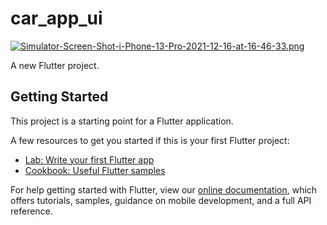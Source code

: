 # car_app_ui

[![Simulator-Screen-Shot-i-Phone-13-Pro-2021-12-16-at-16-46-33.png](https://i.postimg.cc/W3f6nvBm/Simulator-Screen-Shot-i-Phone-13-Pro-2021-12-16-at-16-46-33.png)](https://postimg.cc/hzTdDHPh)

A new Flutter project.

## Getting Started

This project is a starting point for a Flutter application.

A few resources to get you started if this is your first Flutter project:

- [Lab: Write your first Flutter app](https://flutter.dev/docs/get-started/codelab)
- [Cookbook: Useful Flutter samples](https://flutter.dev/docs/cookbook)

For help getting started with Flutter, view our
[online documentation](https://flutter.dev/docs), which offers tutorials,
samples, guidance on mobile development, and a full API reference.
